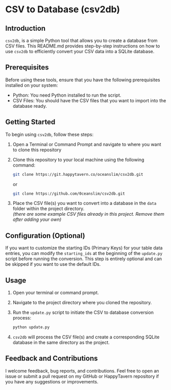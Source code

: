 # CSV to Database (csv2db)

## Introduction

`csv2db`, is a simple Python tool that allows you to create a database from CSV files. This README.md provides step-by-step instructions on how to use `csv2db` to efficiently convert your CSV data into a SQLite database.

## Prerequisites

Before using these tools, ensure that you have the following prerequisites installed on your system:

- Python: You need Python installed to run the script.
- CSV Files: You should have the CSV files that you want to import into the database ready.

## Getting Started

To begin using `csv2db`, follow these steps:

1. Open a Terminal or Command Prompt and navigate to where you want to clone this repository

2. Clone this repository to your local machine using the following command:

    ```bash
    git clone https://git.happytavern.co/oceanslim/csv2db.git
    ```
   or
    ```bash
    git clone https://github.com/0ceanslim/csv2db.git
    ```

3. Place the CSV file(s) you want to convert into a database in the `data` folder within the project directory.  
*(there are some example CSV files already in this project. Remove them after adding your own)*

## Configuration (Optional)

If you want to customize the starting IDs (Primary Keys) for your table data entries, you can modify the `starting_ids` at the beginning of the `update.py` script before running the conversion. This step is entirely optional and can be skipped if you want to use the default IDs.

## Usage

1. Open your terminal or command prompt.

2. Navigate to the project directory where you cloned the repository.

3. Run the `update.py` script to initiate the CSV to database conversion process:

    ```bash
    python update.py
    ```

4. `csv2db` will process the CSV file(s) and create a corresponding SQLite database in the same directory as the project.

## Feedback and Contributions
I welcome feedback, bug reports, and contributions. Feel free to open an issue or submit a pull request on my GitHub or HappyTavern repository if you have any suggestions or improvements.